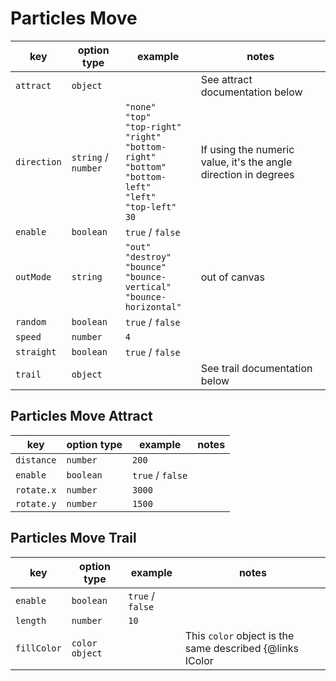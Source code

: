 # Particles Move

| key         | option type         | example                                                                                                                                                                        | notes                                                           |
| ----------- | ------------------- | ------------------------------------------------------------------------------------------------------------------------------------------------------------------------------ | --------------------------------------------------------------- |
| `attract`   | `object`            |                                                                                                                                                                                | See attract documentation below                                 |
| `direction` | `string` / `number` | `"none"` <br /> `"top"` <br /> `"top-right"` <br /> `"right"` <br /> `"bottom-right"` <br /> `"bottom"` <br /> `"bottom-left"` <br /> `"left"` <br /> `"top-left"` <br /> `30` | If using the numeric value, it's the angle direction in degrees |
| `enable`    | `boolean`           | `true` / `false`                                                                                                                                                               |                                                                 |
| `outMode`   | `string`            | `"out"`<br /> `"destroy"` <br /> `"bounce"` <br /> `"bounce-vertical"` <br /> `"bounce-horizontal"`                                                                            | out of canvas                                                   |
| `random`    | `boolean`           | `true` / `false`                                                                                                                                                               |                                                                 |
| `speed`     | `number`            | `4`                                                                                                                                                                            |                                                                 |
| `straight`  | `boolean`           | `true` / `false`                                                                                                                                                               |                                                                 |
| `trail`     | `object`            |                                                                                                                                                                                | See trail documentation below                                   |

## Particles Move Attract

| key        | option type | example          | notes |
| ---------- | ----------- | ---------------- | ----- |
| `distance` | `number`    | `200`            |       |
| `enable`   | `boolean`   | `true` / `false` |       |
| `rotate.x` | `number`    | `3000`           |       |
| `rotate.y` | `number`    | `1500`           |       |

## Particles Move Trail

| key         | option type    | example          | notes                                                            |
| ----------- | -------------- | ---------------- | ---------------------------------------------------------------- |
| `enable`    | `boolean`      | `true` / `false` |                                                                  |
| `length`    | `number`       | `10`             |                                                                  |
| `fillColor` | `color object` |                  | This `color` object is the same described {@links IColor | here} |
